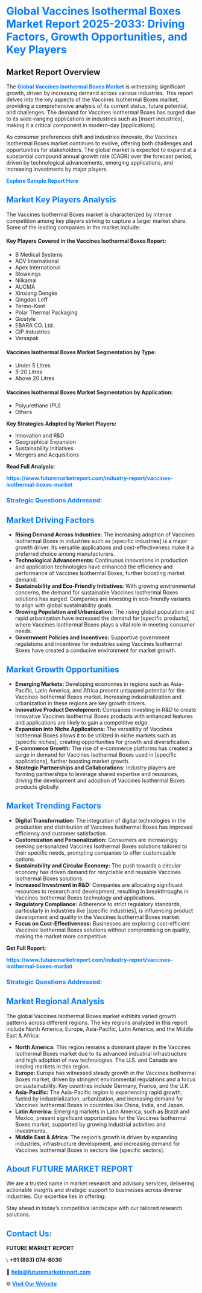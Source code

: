 <h1 style="color: #007BFF;">Global Vaccines Isothermal Boxes Market Report 2025-2033: Driving Factors, Growth Opportunities, and Key Players</h1>

<section id="overview">
<h2>Market Report Overview</h2>
<p>The <a href="https://www.futuremarketreport.com/industry-report/vaccines-isothermal-boxes-market" style="color: #007BFF; text-decoration: none;"><strong>Global Vaccines Isothermal Boxes Market</strong></a> is witnessing significant growth, driven by increasing demand across various industries. This report delves into the key aspects of the Vaccines Isothermal Boxes market, providing a comprehensive analysis of its current status, future potential, and challenges. The demand for Vaccines Isothermal Boxes has surged due to its wide-ranging applications in industries such as [insert industries], making it a critical component in modern-day [applications].</p>
<p>As consumer preferences shift and industries innovate, the Vaccines Isothermal Boxes market continues to evolve, offering both challenges and opportunities for stakeholders. The global market is expected to expand at a substantial compound annual growth rate (CAGR) over the forecast period, driven by technological advancements, emerging applications, and increasing investments by major players.</p>
</section>

<section id="overview">
<p><a href="https://www.futuremarketreport.com/request-sample/reportId=27126" style="color: #007BFF; text-decoration: none;"><strong>Explore Sample Report Here</strong></a></p>
</section>

<section id="key-players">
<h2 style="color: #007BFF;">Market Key Players Analysis</h2>
<p>The Vaccines Isothermal Boxes market is characterized by intense competition among key players striving to capture a larger market share. Some of the leading companies in the market include:</p>
<h4>Key Players Covered in the Vaccines Isothermal Boxes Report:</h4>
<ul><li>B Medical Systems</li><li>AOV International</li><li>Apex International</li><li>Blowkings</li><li>Nilkamal</li><li>AUCMA</li><li>Xinxiang Dengke</li><li>Qingdao Leff</li><li>Termo-Kont</li><li>Polar Thermal Packaging</li><li>Giostyle</li><li>EBARA CO. Ltd.</li><li>CIP Industries</li><li>Versapak</li></ul>
<h4>Vaccines Isothermal Boxes Market Segmentation by Type:</h4>
<ul><li>Under 5 Litres</li><li>5-20 Litres</li><li>Above 20 Litres</li></ul>

<h4>Vaccines Isothermal Boxes Market Segmentation by Application:</h4>
<ul><li>Polyurethane (PU)</li><li>Others</li></ul>
<p><strong>Key Strategies Adopted by Market Players:</strong></p>
<ul>
<li>Innovation and R&D</li>
<li>Geographical Expansion</li>
<li>Sustainability Initiatives</li>
<li>Mergers and Acquisitions</li>
</ul>
</section>

<section>
<p><strong>Read Full Analysis: </strong></p><a href="https://www.futuremarketreport.com/industry-report/vaccines-isothermal-boxes-market" style="color: #007BFF; text-decoration: none;"><strong>https://www.futuremarketreport.com/industry-report/vaccines-isothermal-boxes-market</strong></a>
<h3 style="color: #007BFF;">Strategic Questions Addressed:</h3>
</section>

<section id="driving-factors">
<h2 style="color: #007BFF;">Market Driving Factors</h2>
<ul>
<li><strong>Rising Demand Across Industries:</strong> The increasing adoption of Vaccines Isothermal Boxes in industries such as [specific industries] is a major growth driver. Its versatile applications and cost-effectiveness make it a preferred choice among manufacturers.</li>
<li><strong>Technological Advancements:</strong> Continuous innovations in production and application technologies have enhanced the efficiency and performance of Vaccines Isothermal Boxes, further boosting market demand.</li>
<li><strong>Sustainability and Eco-Friendly Initiatives:</strong> With growing environmental concerns, the demand for sustainable Vaccines Isothermal Boxes solutions has surged. Companies are investing in eco-friendly variants to align with global sustainability goals.</li>
<li><strong>Growing Population and Urbanization:</strong> The rising global population and rapid urbanization have increased the demand for [specific products], where Vaccines Isothermal Boxes plays a vital role in meeting consumer needs.</li>
<li><strong>Government Policies and Incentives:</strong> Supportive government regulations and incentives for industries using Vaccines Isothermal Boxes have created a conducive environment for market growth.</li>
</ul>
</section>

<section id="growth-opportunities">
<h2 style="color: #007BFF;">Market Growth Opportunities</h2>
<ul>
<li><strong>Emerging Markets:</strong> Developing economies in regions such as Asia-Pacific, Latin America, and Africa present untapped potential for the Vaccines Isothermal Boxes market. Increasing industrialization and urbanization in these regions are key growth drivers.</li>
<li><strong>Innovative Product Development:</strong> Companies investing in R&D to create innovative Vaccines Isothermal Boxes products with enhanced features and applications are likely to gain a competitive edge.</li>
<li><strong>Expansion into Niche Applications:</strong> The versatility of Vaccines Isothermal Boxes allows it to be utilized in niche markets such as [specific niches], creating opportunities for growth and diversification.</li>
<li><strong>E-commerce Growth:</strong> The rise of e-commerce platforms has created a surge in demand for Vaccines Isothermal Boxes used in [specific applications], further boosting market growth.</li>
<li><strong>Strategic Partnerships and Collaborations:</strong> Industry players are forming partnerships to leverage shared expertise and resources, driving the development and adoption of Vaccines Isothermal Boxes products globally.</li>
</ul>
</section>

<section id="trending-factors">
<h2 style="color: #007BFF;">Market Trending Factors</h2>
<ul>
<li><strong>Digital Transformation:</strong> The integration of digital technologies in the production and distribution of Vaccines Isothermal Boxes has improved efficiency and customer satisfaction.</li>
<li><strong>Customization and Personalization:</strong> Consumers are increasingly seeking personalized Vaccines Isothermal Boxes solutions tailored to their specific needs, prompting companies to offer customizable options.</li>
<li><strong>Sustainability and Circular Economy:</strong> The push towards a circular economy has driven demand for recyclable and reusable Vaccines Isothermal Boxes solutions.</li>
<li><strong>Increased Investment in R&D:</strong> Companies are allocating significant resources to research and development, resulting in breakthroughs in Vaccines Isothermal Boxes technology and applications.</li>
<li><strong>Regulatory Compliance:</strong> Adherence to strict regulatory standards, particularly in industries like [specific industries], is influencing product development and quality in the Vaccines Isothermal Boxes market.</li>
<li><strong>Focus on Cost-Effectiveness:</strong> Businesses are exploring cost-efficient Vaccines Isothermal Boxes solutions without compromising on quality, making the market more competitive.</li>
</ul>
</section>

<section>
<p><strong>Get Full Report: </strong></p><a href="https://www.futuremarketreport.com/industry-report/vaccines-isothermal-boxes-market" style="color: #007BFF; text-decoration: none;"><strong>https://www.futuremarketreport.com/industry-report/vaccines-isothermal-boxes-market</strong></a>
<h3 style="color: #007BFF;">Strategic Questions Addressed:</h3>
</section>


<section id="regional-analysis">
<h2 style="color: #007BFF;">Market Regional Analysis</h2>
<p>The global Vaccines Isothermal Boxes market exhibits varied growth patterns across different regions. The key regions analyzed in this report include North America, Europe, Asia-Pacific, Latin America, and the Middle East & Africa:</p>
<ul>
<li><strong>North America:</strong> This region remains a dominant player in the Vaccines Isothermal Boxes market due to its advanced industrial infrastructure and high adoption of new technologies. The U.S. and Canada are leading markets in this region.</li>
<li><strong>Europe:</strong> Europe has witnessed steady growth in the Vaccines Isothermal Boxes market, driven by stringent environmental regulations and a focus on sustainability. Key countries include Germany, France, and the U.K.</li>
<li><strong>Asia-Pacific:</strong> The Asia-Pacific region is experiencing rapid growth, fueled by industrialization, urbanization, and increasing demand for Vaccines Isothermal Boxes in countries like China, India, and Japan.</li>
<li><strong>Latin America:</strong> Emerging markets in Latin America, such as Brazil and Mexico, present significant opportunities for the Vaccines Isothermal Boxes market, supported by growing industrial activities and investments.</li>
<li><strong>Middle East & Africa:</strong> The region’s growth is driven by expanding industries, infrastructure development, and increasing demand for Vaccines Isothermal Boxes in sectors like [specific sectors].</li>
</ul>
</section>

<footer>
<h2 style="color: #007BFF;">About FUTURE MARKET REPORT</h2>
<p>We are a trusted name in market research and advisory services, delivering actionable insights and strategic support to businesses across diverse industries. Our expertise lies in offering:</p>

<p>Stay ahead in today’s competitive landscape with our tailored research solutions.</p>

<h2 style="color: #007BFF;">Contact Us:</h2>
<p><strong>FUTURE MARKET REPORT</strong></p>
<p>📞 <strong>+91 (883) 074-8030</strong></p>
<p>📧 <strong><a href="mailto:help@futuremarketreport.com" style="color: #007BFF;">help@futuremarketreport.com</a></strong></p>
<p>🌐 <strong><a href="https://www.futuremarketreport.com/" style="color: #007BFF;">Visit Our Website</a></strong></p>
</footer>